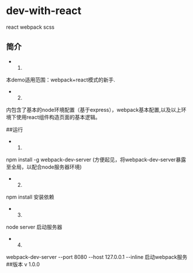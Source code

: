 # dev-with-react
react webpack scss

## 简介

- 1.
本demo适用范围：webpack+react模式的新手.
- 2.
内包含了基本的node环境配置（基于express），webpack基本配置,以及以上环境下使用react组件构造页面的基本逻辑。

##运行
- 1.
npm install -g webpack-dev-server
(方便起见，将webpack-dev-server暴露至全局，以配合node服务器环境)
- 2.
npm install
安装依赖
- 3.
node server 
启动服务器
- 4.
webpack-dev-server --port 8080 --host 127.0.0.1 --inline
启动webpack服务
##版本
v 1.0.0

